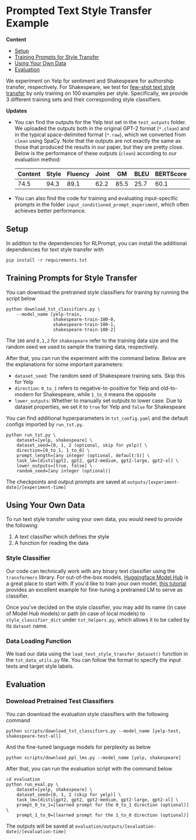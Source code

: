 # Prompted Text Style Transfer Example

**Content**
- [Setup](https://github.com/mingkaid/rl-prompt/tree/main/examples/text-style-transfer#setup)
- [Training Prompts for Style Transfer](https://github.com/mingkaid/rl-prompt/tree/main/examples/text-style-transfer#training-prompts-for-style-transfer)
- [Using Your Own Data](https://github.com/mingkaid/rl-prompt/tree/main/examples/text-style-transfer#using-your-own-data)
- [Evaluation](https://github.com/mingkaid/rl-prompt/tree/main/examples/text-style-transfer#evaluation)

We experiment on Yelp for sentiment and Shakespeare for authorship transfer, respectively. 
For Shakespeare, we test for [few-shot text style transfer](https://arxiv.org/abs/2010.03802) by only training on 100 examples per style. 
Specifically, we provide 3 different training sets and their corresponding style classifiers.

**Updates**

- You can find the outputs for the Yelp test set in the `test_outputs` folder. We uploaded the outputs both in the original GPT-2 format (`*.clean`) and in the typical space-delimited format (`*.raw`), which we converted from `clean` using SpaCy. Note that the outputs are not exactly the same as those that produced the results in our paper, but they are pretty close. Below is the performance of these outputs (`clean`) according to our evaluation method:

    | Content | Style | Fluency | Joint | GM | BLEU | BERTScore | PPL |
    | --- | --- | --- | --- | --- | --- | --- | --- |
    | 74.5 | 94.3 | 89.1 | 62.2 | 85.5 | 25.7 | 60.1 | 33.4 |

- You can also find the code for training and evaluating input-specific prompts in the folder `input_conditioned_prompt_experiment`, which often achieves better performance.

## Setup

In addition to the dependencies for RLPrompt, you can install the additional dependencies for text style transfer with
```
pip install -r requirements.txt
```

## Training Prompts for Style Transfer

You can download the pretrained style classifiers for training by running the script below
```
python download_tst_classifiers.py \
    --model_name [yelp-train,
                  shakespeare-train-100-0,
                  shakespeare-train-100-1,
                  shakespeare-train-100-2]
```

The `100` and `0,1,2` for `shakespeare` refer to the training data size and the random seed we used to sample the training data, respectively. 


After that, you can run the experiment with the command below. Below are the explanations for some important parameters: 
- `dataset_seed`: The random seed of Shakespeare training sets. Skip this for Yelp
- `direction`: `0_to_1` refers to negative-to-positive for Yelp and old-to-modern for Shakespeare, while `1_to_0` means the opposite
- `lower_outputs`: Whether to manually set outputs to lower case. Due to dataset properties, we set it to `true` for Yelp and `false` for Shakespeare

You can find additional hyperparameters in `tst_config.yaml` and the default configs imported by `run_tst.py`.
```
python run_tst.py \
    dataset=[yelp, shakespeare] \
    dataset_seed=[0, 1, 2 (optional, skip for yelp)] \
    direction=[0_to_1, 1_to_0] \
    prompt_length=[any integer (optional, default:5)] \
    task_lm=[distilgpt2, gpt2, gpt2-medium, gpt2-large, gpt2-xl] \
    lower_outputs=[true, false] \
    random_seed=[any integer (optional)]
```

The checkpoints and output prompts are saved at `outputs/[experiment-date]/[experiment-time]`


## Using Your Own Data

To run text style transfer using your own data, you would need to provide the following:
1. A text classifier which defines the style
2. A function for reading the data 

### Style Classifier
Our code can technically work with any binary text classifier using the `transformers` library. For out-of-the-box models, [Huggingface Model Hub](https://huggingface.co/models?pipeline_tag=text-classification&sort=downloads) is a great place to start with. 
If you'd like to train your own model, [this tutorial](https://huggingface.co/docs/transformers/training) provides an excellent example for fine-tuning a pretrained LM to serve as classifier. 

Once you've decided on the style classifier, you may add its name (in case of Model Hub models) or path (in case of local models) to `style_classifier_dict` under `tst_helpers.py`, which allows it to be called by its `dataset` name. 

### Data Loading Function
We load our data using the `load_text_style_transfer_dataset()` function in the `tst_data_utils.py` file. You can follow the format to specify the input texts and target style labels. 

## Evaluation

### Download Pretrained Test Classifiers
You can download the evaluation style classifiers with the following command
```
python scripts/download_tst_classifiers.py --model_name [yelp-test, shakespeare-test-all]
```
And the fine-tuned language models for perplexity as below
```
python scripts/download_ppl_lms.py --model_name [yelp, shakespeare]
```
After that, you can run the evaluation script with the command below
```
cd evaluation
python run_eval.py \
    dataset=[yelp, shakespeare] \
    dataset_seed=[0, 1, 2 (skip for yelp)] \
    task_lm=[distilgpt2, gpt2, gpt2-medium, gpt2-large, gpt2-xl] \
    prompt_0_to_1=[learned prompt for the 0_to_1 direction (optional)] \
    prompt_1_to_0=[learned prompt for the 1_to_0 direction (optional)]
```
The outputs will be saved at `evaluation/outputs/[evaluation-date]/[evaluation-time]`
